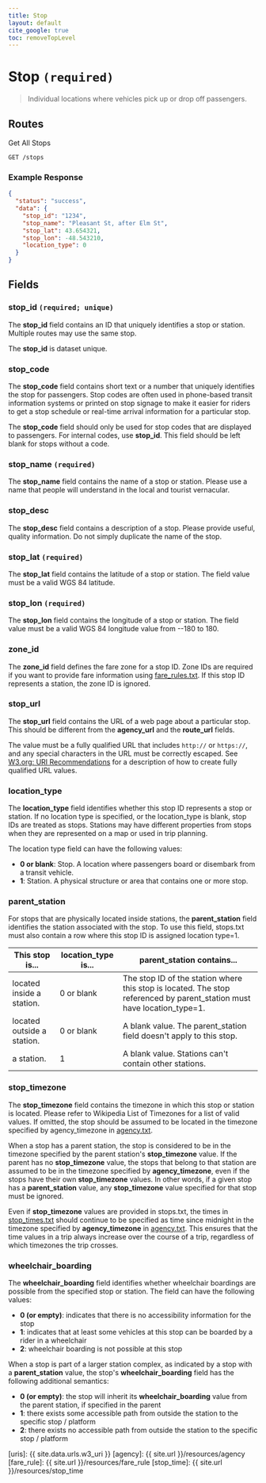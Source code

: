 ```yaml
---
title: Stop
layout: default
cite_google: true
toc: removeTopLevel
---
```


# Stop `(required)`

> Individual locations where vehicles pick up or drop off passengers.

## Routes

Get All Stops

```
GET /stops
```

### Example Response

``` json
{
  "status": "success",
  "data": {
    "stop_id": "1234",
    "stop_name": "Pleasant St, after Elm St",
    "stop_lat": 43.654321,
    "stop_lon": -48.543210,
    "location_type": 0
  }
}
```

## Fields

### stop_id `(required; unique)`

The **stop_id** field contains an ID that uniquely identifies a stop or station.
Multiple routes may use the same stop.

The **stop_id** is dataset unique.

### stop_code

The **stop_code** field contains short text or a number that uniquely identifies
the stop for passengers. Stop codes are often used in phone-based transit
information systems or printed on stop signage to make it easier for riders to
get a stop schedule or real-time arrival information for a particular stop.

The **stop_code** field should only be used for stop codes that are displayed to
passengers. For internal codes, use **stop_id**. This field should be left blank
for stops without a code.

### stop_name `(required)`

The **stop_name** field contains the name of a stop or station. Please use a
name that people will understand in the local and tourist vernacular.

### stop_desc

The **stop_desc** field contains a description of a stop. Please provide useful,
quality information. Do not simply duplicate the name of the stop.

### stop_lat `(required)`

The **stop_lat** field contains the latitude of a stop or station. The field
value must be a valid WGS 84 latitude.

### stop_lon `(required)`

The **stop_lon** field contains the longitude of a stop or station. The field
value must be a valid WGS 84 longitude value from --180 to 180.

### zone_id

The **zone_id** field defines the fare zone for a stop ID. Zone IDs are required
if you want to provide fare information using [fare_rules.txt](fare_rule). If
this stop ID represents a station, the zone ID is ignored.

### stop_url

The **stop_url** field contains the URL of a web page about a particular stop.
This should be different from the **agency_url** and the **route_url** fields.

The value must be a fully qualified URL that includes `http://` or `https://`,
and any special characters in the URL must be correctly escaped. See [W3.org:
URI Recommendations](uris) for a description of how to create fully qualified
URL values.

### location_type

The **location_type** field identifies whether this stop ID represents a stop or
station. If no location type is specified, or the location_type is blank, stop
IDs are treated as stops. Stations may have different properties from stops when
they are represented on a map or used in trip planning.

The location type field can have the following values:

 - **0 or blank**: Stop. A location where passengers board or disembark from a
    transit vehicle.
 - **1**: Station. A physical structure or area that contains one or more stop.

### parent_station

For stops that are physically located inside stations, the **parent_station**
field identifies the station associated with the stop. To use this field,
stops.txt must also contain a row where this stop ID is assigned location
type=1.

| This stop is...            | location_type is... | parent_station contains...                                                                                              |
|----------------------------|---------------------|-------------------------------------------------------------------------------------------------------------------------|
| located inside a station.  | 0 or blank          | The stop ID of the station where this stop is located. The stop referenced by parent_station must have location_type=1. |
| located outside a station. | 0 or blank          | A blank value. The parent_station field doesn't apply to this stop.                                                     |
| a station.                 | 1                   | A blank value. Stations can't contain other stations.                                                                   |

### stop_timezone

The **stop_timezone** field contains the timezone in which this stop or station
is located. Please refer to Wikipedia List of Timezones for a list of valid
values. If omitted, the stop should be assumed to be located in the timezone
specified by agency_timezone in [agency.txt](agency).

When a stop has a parent station, the stop is considered to be in the timezone
specified by the parent station's **stop_timezone** value. If the parent has no
**stop_timezone** value, the stops that belong to that station are assumed to be
in the timezone specified by **agency_timezone**, even if the stops have their
own **stop_timezone** values. In other words, if a given stop has a
**parent_station** value, any **stop_timezone** value specified for that stop
must be ignored.

Even if **stop_timezone** values are provided in stops.txt, the times in
[stop_times.txt](stop_time) should continue to be specified as time since
midnight in the timezone specified by **agency_timezone** in
[agency.txt](agency). This ensures that the time values in a trip always
increase over the course of a trip, regardless of which timezones the trip
crosses.

### wheelchair_boarding

The **wheelchair_boarding** field identifies whether wheelchair boardings are
possible from the specified stop or station. The field can have the following
values:

 - **0 (or empty)**: indicates that there is no accessibility information for
   the stop
 - **1**: indicates that at least some vehicles at this stop can be boarded by a
    rider in a wheelchair
 - **2**: wheelchair boarding is not possible at this stop

When a stop is part of a larger station complex, as indicated by a stop with a
**parent_station** value, the stop's **wheelchair_boarding** field has the
following additional semantics:

 - **0 (or empty)**: the stop will inherit its **wheelchair_boarding** value
    from the parent station, if specified in the parent
 - **1**: there exists some accessible path from outside the station to the
    specific stop / platform
 - **2**: there exists no accessible path from outside the station to the
    specific stop / platform

[uris]:      {{ site.data.urls.w3_uri }}
[agency]:    {{ site.url }}/resources/agency
[fare_rule]: {{ site.url }}/resources/fare_rule
[stop_time]: {{ site.url }}/resources/stop_time
